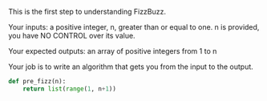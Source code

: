 This is the first step to understanding FizzBuzz.

Your inputs: a positive integer, n, greater than or equal to one. n is provided, you have NO CONTROL over its value.

Your expected outputs: an array of positive integers from 1 to n

Your job is to write an algorithm that gets you from the input to the output.
```python
def pre_fizz(n):
    return list(range(1, n+1))
```
